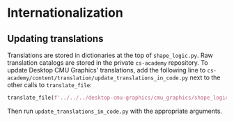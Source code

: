 # Internationalization

## Updating translations

Translations are stored in dictionaries at the top of `shape_logic.py`. Raw translation catalogs are stored in the private `cs-academy` repository. To update Desktop CMU Graphics' translations, add the following line to `cs-academy/content/translation/update_translations_in_code.py` next to the other calls to `translate_file`:

```python
translate_file(f'../../../desktop-cmu-graphics/cmu_graphics/shape_logic.py', 'py', args.lang, translations)
```

Then run `update_translations_in_code.py` with the appropriate arguments.